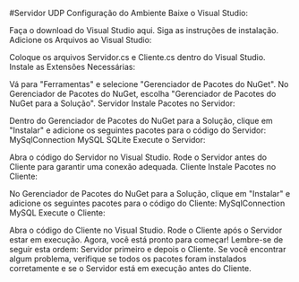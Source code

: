 #Servidor UDP
Configuração do Ambiente
Baixe o Visual Studio:

Faça o download do Visual Studio aqui.
Siga as instruções de instalação.
Adicione os Arquivos ao Visual Studio:

Coloque os arquivos Servidor.cs e Cliente.cs dentro do Visual Studio.
Instale as Extensões Necessárias:

Vá para "Ferramentas" e selecione "Gerenciador de Pacotes do NuGet".
No Gerenciador de Pacotes do NuGet, escolha "Gerenciador de Pacotes do NuGet para a Solução".
Servidor
Instale Pacotes no Servidor:

Dentro do Gerenciador de Pacotes do NuGet para a Solução, clique em "Instalar" e adicione os seguintes pacotes para o código do Servidor:
MySqlConnection
MySQL
SQLite
Execute o Servidor:

Abra o código do Servidor no Visual Studio.
Rode o Servidor antes do Cliente para garantir uma conexão adequada.
Cliente
Instale Pacotes no Cliente:

No Gerenciador de Pacotes do NuGet para a Solução, clique em "Instalar" e adicione os seguintes pacotes para o código do Cliente:
MySqlConnection
MySQL
Execute o Cliente:

Abra o código do Cliente no Visual Studio.
Rode o Cliente após o Servidor estar em execução.
Agora, você está pronto para começar! Lembre-se de seguir esta ordem: Servidor primeiro e depois o Cliente. Se você encontrar algum problema, verifique se todos os pacotes foram instalados corretamente e se o Servidor está em execução antes do Cliente.
 
